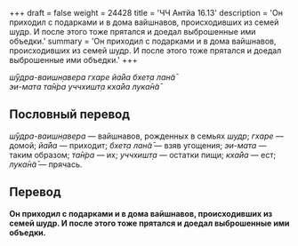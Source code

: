 +++
draft = false
weight = 24428
title = 'ЧЧ Антйа 16.13'
description = 'Он приходил с подарками и в дома вайшнавов, происходивших из семей шудр. И после этого тоже прятался и доедал выброшенные ими объедки.'
summary = 'Он приходил с подарками и в дома вайшнавов, происходивших из семей шудр. И после этого тоже прятался и доедал выброшенные ими объедки.'
+++

_ш́ӯдра-ваишн̣авера гхаре йа̄йа бхет̣а лан̃а̄  
эи-мата та̄н̇ра уччхишт̣а кха̄йа лука̄н̃а̄_

## Пословный перевод

_ш́ӯдра_\-_ваишн̣авера_ — вайшнавов, рожденных в семьях _шудр_; _гхаре_ — домой; _йа̄йа_ — приходит; _бхет̣а_ _лан̃а̄_ — взяв угощения; _эи_\-_мата_ — таким образом; _та̄н̇ра_ — их; _уччхишт̣а_ — остатки пищи; _кха̄йа_ — ест; _лука̄н̃а̄_ — прячась.

## Перевод

**Он приходил с подарками и в дома вайшнавов, происходивших из семей шудр. И после этого тоже прятался и доедал выброшенные ими объедки.**
